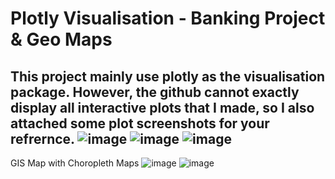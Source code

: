 # Plotly Visualisation - Banking Project & Geo Maps
This project mainly use plotly as the visualisation package. However, the github cannot exactly display all interactive plots that I made, so I also attached some plot screenshots for your refrernce.
![image](https://user-images.githubusercontent.com/77769506/144743941-d0330961-697b-4ae4-a6c5-c732c11896d6.png)
![image](https://user-images.githubusercontent.com/77769506/144743956-75e92fd8-8120-4886-aab2-d05c61d5a846.png)
![image](https://user-images.githubusercontent.com/77769506/144743971-e86d0c95-5f19-4ce2-9eff-8d7fdf47f502.png)
----------------------------------------------
GIS Map with Choropleth Maps
![image](https://user-images.githubusercontent.com/77769506/144831023-84e1c5a9-c554-457c-81ee-08d628fc6381.png)
![image](https://user-images.githubusercontent.com/77769506/144831102-e3c94c81-0d30-4517-868f-f93c0a8a7a83.png)
